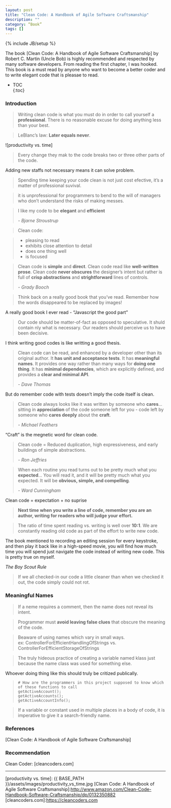 ```yaml
---
layout: post
title: "Clean Code: A Handbook of Agile Software Craftsmanship"
description: ""
category: “Book”
tags: []
---
```

{% include JB/setup %}

The book [Clean Code: A Handbook of Agile Software Craftsmanship] by Robert C. Martin (Uncle Bob) is highly recommended and respected by many software developers. From reading the first chapter, I was hooked. This book is a must read by anyone who want to become a better coder and to write elegant code that is pleasae to read.


* TOC  
{:toc}

### Introduction
> Writing clean code is what you must do in order to call yourself a **professional**. 
> There is no reasonable excuse for doing anything less than your best.

 
> LeBlanc’s law: **Later equals never**.

![productivity vs. time]

> Every change they mak to the code breaks two or three other parts of the code.

Adding new staffs not necessary means it can solve problem.


> Spending time keeping your code clean is not just cost efective, it’s a matter of professional suvival. 

> it is unprofessional for programmers to bend to the will of managers who don’t understand the risks of making messes.

> I like my code to be **elegant** and **efficient**
> 
> <cite>- Bjarne Stroustrup</cite>

> Clean code:

> - pleasing to read
> - exhibits close attention to detail
> - does one thing well
> - is focused

> Clean code is **simple** and **direct**. Clean code read like **well-written prose**. Clean code **never obscures** the designer’s intent but rather is full of **crisp abstractions** and **strightforward** lines of controls.
> 
> <cite>- Grady Booch</cite>

> Think back on a really good book that you’ve read. Remember how the words disappeared to be replaced by images!

A really  good book I ever read - “Javascript the good part”

> Our code should be matter-of-fact as opposed to speculative. It shuld contain nly what is necessary. Our readers should perceive us to have been decisive.

I think writing good codes is like writting a good thesis. 

> Clean code can be read, and enhanced by a developer other than its original author. It **has unit and acceptance tests**. It has **meaningful names**. It provides one way rather than many ways for **doing one thing**. It has **minimal dependencies**, which are explicitly defined, and provides a **clear and minimal API**.
> 
> <cite>- Dave Thomas</cite>

But do remember code with tests doesn’t imply the code itself is clean.

> Clean code always looks like it was written by someone who **cares**... sitting in **appreciation** of the code someone left for you - code left by someone who **cares deeply** about the **craft**.
>
> <cite>- Michael Feathers</cite>

“Craft” is the megnetic word for clean code.

> Clean code = Reduced duplication, high expressiveness, and early buildings of simple abstractions.
> 
> <cite>- Ron Jeffries</cite>

> When each routine you read turns out to be pretty much what you **expected**... You will read it, and it will be pretty much what you expected. It will be **obvious, simple, and compelling**.
> 
> <cite>- Ward Cunningham</cite>

Clean code = expectation + no suprise

> **Next time when you write a line of code, remember you are an author, writing for readers who will judge your effort.**
 
 
> The ratio of time spent reading vs. writing is well over **10:1**. We are constantly reading old code as part of the effort to write new code.

The book mentioned to recording an editing session for every keystroke, and then play it back like in a high-speed movie, you will find how much time you will spend just navigate the code instead of writing new code. This is pretty true on myself.


*The Boy Scout Rule*
> If we all checked-in our code a little cleaner than when we checked it out, the code simply could not rot.


### Meaningful Names
> If a neme requires a comment, then the name does not reveal its intent.

> Programmer must **avoid leaving false clues** that obscure the meaning of the code.

> Beaware of using names which vary in small ways.  
> ex: ControllerForEfficientHandlingOfStrings vs. ControllerForEfficientStorageOfStrings

> The truly hideous practice of creating a variable named klass just because the name class was used for something else.

Whoever doing thing like this should truly be critized publically.

> 
> ```shell
> # How are the programmers in this project supposed to know which of these functions to call
> getActiveAccount();
> getActiveAccounts();
> getActiveAccountInfo();
> ```


> If a variable or constant used in multiple places in a body of code, it is imperative to give it a search-friendly name.

### References
[Clean Code: A Handbook of Agile Software Craftsmanship]


### Recommendation
Clean Coder: [cleancoders.com]



---

[productivity vs. time]: {{ BASE_PATH }}/assets/images/productivity_vs_time.jpg
[Clean Code: A Handbook of Agile Software Craftsmanship]:http://www.amazon.com/Clean-Code-Handbook-Software-Craftsmanship/dp/0132350882
[cleancoders.com]:https://cleancoders.com
